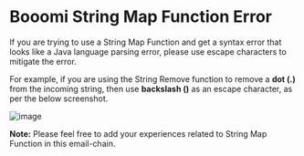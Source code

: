 # Booomi String Map Function Error

If you are trying to use a String Map Function and get a syntax error that looks like a Java language parsing error, please use escape characters to mitigate the error.

For example, if you are using the String Remove function to remove a **dot (.)** from the incoming string, then use **backslash (\)** as an escape character, as per the below screenshot.

![image](https://github.com/ayanpan/boomi-string-map-function-error/assets/12267939/55903792-3f7a-4440-82ae-7e2df01e457e)

**Note:** Please feel free to add your experiences related to String Map Function in this email-chain.

